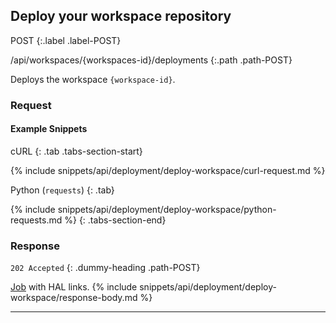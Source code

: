 ## Deploy your workspace repository

POST
{:.label .label-POST}

/api/workspaces/{workspaces-id}/deployments
{:.path .path-POST}

Deploys the workspace `{workspace-id}`.

### Request
#### Example Snippets
cURL
{: .tab .tabs-section-start}

{% include snippets/api/deployment/deploy-workspace/curl-request.md %}

Python (`requests`)
{: .tab}

{% include snippets/api/deployment/deploy-workspace/python-requests.md %}
{: .tabs-section-end}

### Response
`202 Accepted`
{: .dummy-heading .path-POST}

[Job](jobs) with HAL links.
{% include snippets/api/deployment/deploy-workspace/response-body.md %}

---
